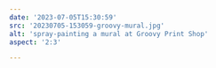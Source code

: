 ```yaml
---
date: '2023-07-05T15:30:59'
src: '20230705-153059-groovy-mural.jpg'
alt: 'spray-painting a mural at Groovy Print Shop'
aspect: '2:3'

---
```

